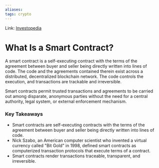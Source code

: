 ```yaml
---
aliases:
tags: crypto
---
```

Link: [Investopedia](https://www.investopedia.com/terms/s/smart-contracts.asp)

# What Is a Smart Contract?
A smart contract is a self-executing contract with the terms of the agreement between buyer and seller being directly written into lines of code. The code and the agreements contained therein exist across a distributed, decentralized blockchain network. The code controls the execution, and transactions are trackable and irreversible.

Smart contracts permit trusted transactions and agreements to be carried out among disparate, anonymous parties without the need for a central authority, legal system, or external enforcement mechanism.

### Key Takeaways
-   Smart contracts are self-executing contracts with the terms of the agreement between buyer and seller being directly written into lines of code.
-   Nick Szabo, an American computer scientist who invented a virtual currency called "Bit Gold" in 1998, defined smart contracts as computerized transaction protocols that execute terms of a contract.
-   Smart contracts render transactions traceable, transparent, and irreversible.

